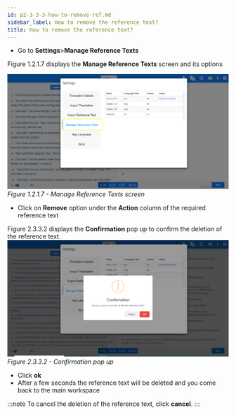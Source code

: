 ```yaml
---
id: p2-3-3-3-how-to-remove-ref.md
sidebar_label: How to remove the reference text?
title: How to remove the reference text?
---
```




-   Go to **Settings**>**Manage Reference Texts**

Figure 1.2.1.7 displays the **Manage Reference Texts** screen and its options

![alt text](../../../../../static/AutographaLiveImages/Getting_Started/manage-reference-texts-fig-1.2.1.7.jpg 'Manage Reference Texts screen')
_Figure 1.2.1.7 - Manage Reference Texts screen_

-   Click on **Remove** option under the **Action** column of the required reference text

Figure 2.3.3.2 displays the **Confirmation** pop up to confirm the deletion of the reference text.
![alt text](../../../../../static/AutographaLiveImages/Settings/confirmation-pop-up-fig-2.3.3.2.jpg 'Confirmation pop up')
_Figure 2.3.3.2 - Confirmation pop up_

-   Click **ok**
-   After a few seconds the reference text will be deleted and you come back to the main workspace

:::note
To cancel the deletion of the reference text, click **cancel**.
:::
